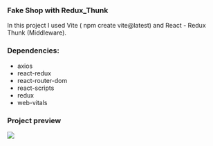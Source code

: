 <h3>Fake Shop with Redux_Thunk</h3>

<p>In this project I used Vite ( npm create vite@latest) and React - Redux Thunk (Middleware). </p>

<h3>Dependencies:</h3>
<ul>
<li>axios</li>
<li>react-redux</li>
<li>react-router-dom</li>
<li>react-scripts</li>
<li>redux</li>
<li>web-vitals</li>
</ul>

<h3>Project preview</h3>

![](screen.gif)
